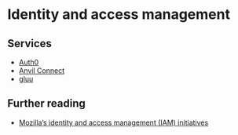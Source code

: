 # Identity and access management

## Services

* [Auth0](https://auth0.com/)
* [Anvil Connect](http://anvil.io/)
* [gluu](https://www.gluu.org/)

## Further reading

* [Mozilla’s identity and access management (IAM) initiatives](https://discourse.mozilla.org/t/mozilla-s-identity-and-access-management-iam-initiatives/11845)
